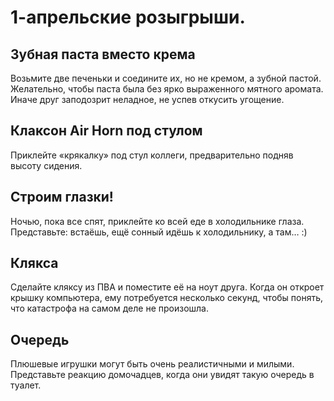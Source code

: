 # 1-апрельские розыгрыши.
## Зубная паста вместо крема
Возьмите две печеньки и соедините их, но не кремом, а зубной пастой. Желательно, чтобы паста была без ярко выраженного
мятного аромата. Иначе друг заподозрит неладное, не успев откусить угощение.

## Клаксон Air Horn под стулом
Приклейте «крякалку» под стул коллеги, предварительно подняв высоту сидения.

## Строим глазки!
Ночью, пока все спят, приклейте ко всей еде в холодильнике глаза. Представьте: встаёшь, ещё сонный идёшь к холодильнику,
а там… :)

## Клякса
Сделайте кляксу из ПВА и поместите её на ноут друга. Когда он откроет крышку компьютера, ему потребуется несколько
секунд, чтобы понять, что катастрофа на самом деле не произошла.

## Очередь
Плюшевые игрушки могут быть очень реалистичными и милыми. Представьте реакцию домочадцев, когда они увидят такую очередь
в туалет.

